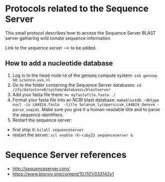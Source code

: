 # Protocols related to the Sequence Server

This small protocol describes how to access the Sequence Server BLAST server gathering wild tomato sequence information.

Link to the sequence server --> to be added.

## How to add a nucleotide database 
1. Log in to the head node `h0` of the genseq compute system: `ssh genseq-h0.science.uva.nl`  
2. Go to the folder containing the Sequence Server databases: `cd /zfs/datastore0/system/databases/blastserver`
3. Add your fasta file there: `mv myfastafile.fasta ./` 
4. Format your fasta file into an NCBI blast database: `makeblastdb -dbtype nucl -in LA4024.fasta  -title Solanum_lycopersicum_LA4024_denovo -parse_seqids`. 
Make sure you give it a human-readable title and to parse the sequence identifiers.
5. Restart the sequence server:
  - first stop it: `kilall sequenceserver`
  - restart the server: `scl enable rh-ruby23 sequenceserver &`

# Sequence Server references
* http://sequenceserver.com/  
* https://www.biorxiv.org/content/10.1101/033142v1
